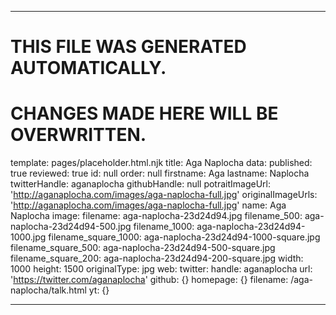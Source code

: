 ----

# THIS FILE WAS GENERATED AUTOMATICALLY.
# CHANGES MADE HERE WILL BE OVERWRITTEN.

template: pages/placeholder.html.njk
title: Aga Naplocha
data:
  published: true
  reviewed: true
  id: null
  order: null
  firstname: Aga
  lastname: Naplocha
  twitterHandle: aganaplocha
  githubHandle: null
  potraitImageUrl: 'http://aganaplocha.com/images/aga-naplocha-full.jpg'
  originalImageUrls: 'http://aganaplocha.com/images/aga-naplocha-full.jpg'
  name: Aga Naplocha
  image:
    filename: aga-naplocha-23d24d94.jpg
    filename_500: aga-naplocha-23d24d94-500.jpg
    filename_1000: aga-naplocha-23d24d94-1000.jpg
    filename_square_1000: aga-naplocha-23d24d94-1000-square.jpg
    filename_square_500: aga-naplocha-23d24d94-500-square.jpg
    filename_square_200: aga-naplocha-23d24d94-200-square.jpg
    width: 1000
    height: 1500
    originalType: jpg
  web:
    twitter:
      handle: aganaplocha
      url: 'https://twitter.com/aganaplocha'
    github: {}
    homepage: {}
filename: /aga-naplocha/talk.html
yt: {}

----

 